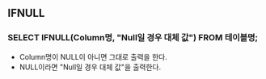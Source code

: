 ## IFNULL

### SELECT IFNULL(Column명, "Null일 경우 대체 값") FROM 테이블명; 
  - Column명이 NULL이 아니면 그대로 출력을 한다.
  - NULL이라면 "Null일 경우 대체 값"을 출력한다.
<br/>
